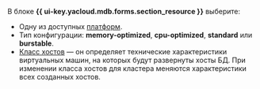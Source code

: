 
В блоке **{{ ui-key.yacloud.mdb.forms.section_resource }}** выберите:

 * Одну из доступных [платформ](../../../compute/concepts/vm-platforms.md).
 * Тип конфигурации: **memory-optimized**, **cpu-optimized**, **standard** или **burstable**.
 * [Класс хостов](../../../managed-mongodb/concepts/instance-types.md) — он определяет технические характеристики виртуальных машин, на которых будут развернуты хосты БД. При изменении класса хостов для кластера меняются характеристики всех созданных хостов.
